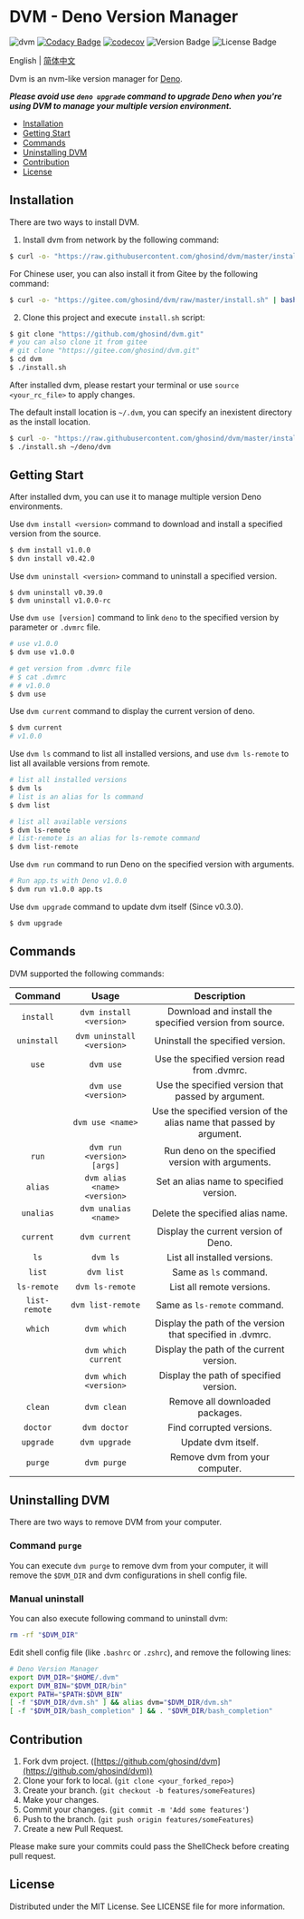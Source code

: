 # DVM - Deno Version Manager

![dvm](https://github.com/ghosind/dvm/workflows/dvm/badge.svg)
[![Codacy Badge](https://app.codacy.com/project/badge/Grade/e11bedd87a194dd6a67140ec447ab51f)](https://www.codacy.com/manual/ghosind/dvm?utm_source=github.com&amp;utm_medium=referral&amp;utm_content=ghosind/dvm&amp;utm_campaign=Badge_Grade)
[![codecov](https://codecov.io/gh/ghosind/dvm/branch/master/graph/badge.svg)](https://codecov.io/gh/ghosind/dvm)
![Version Badge](https://img.shields.io/github/v/release/ghosind/dvm)
![License Badge](https://img.shields.io/github/license/ghosind/dvm)

English | [简体中文](./README-CN.md)

Dvm is an nvm-like version manager for [Deno](https://deno.land/).

***Please avoid use `deno upgrade` command to upgrade Deno when you're using DVM to manage your multiple version environment.***

- [Installation](#installation)
- [Getting Start](#getting-start)
- [Commands](#commands)
- [Uninstalling DVM](#uninstalling-dvm)
- [Contribution](#contribution)
- [License](#license)

## Installation

There are two ways to install DVM.

1. Install dvm from network by the following command:

```sh
$ curl -o- "https://raw.githubusercontent.com/ghosind/dvm/master/install.sh" | bash
```

For Chinese user, you can also install it from Gitee by the following command:

```sh
$ curl -o- "https://gitee.com/ghosind/dvm/raw/master/install.sh" | bash -s -r gitee
```

2. Clone this project and execute `install.sh` script:

```sh
$ git clone "https://github.com/ghosind/dvm.git"
# you can also clone it from gitee
# git clone "https://gitee.com/ghosind/dvm.git"
$ cd dvm
$ ./install.sh
```

After installed dvm, please restart your terminal or use `source <your_rc_file>` to apply changes.

The default install location is `~/.dvm`, you can specify an inexistent directory as the install location.

```sh
$ curl -o- "https://raw.githubusercontent.com/ghosind/dvm/master/install.sh" | bash -s -d ~/deno/dvm
$ ./install.sh ~/deno/dvm
```

## Getting Start

After installed dvm, you can use it to manage multiple version Deno environments.

Use `dvm install <version>` command to download and install a specified version from the source.

```sh
$ dvm install v1.0.0
$ dvn install v0.42.0
```

Use `dvm uninstall <version>` command to uninstall a specified version.

```
$ dvm uninstall v0.39.0
$ dvm uninstall v1.0.0-rc
```

Use `dvm use [version]` command to link `deno` to the specified version by parameter or `.dvmrc` file.

```sh
# use v1.0.0
$ dvm use v1.0.0

# get version from .dvmrc file
# $ cat .dvmrc
# # v1.0.0
$ dvm use
```

Use `dvm current` command to display the current version of deno.

```sh
$ dvm current
# v1.0.0
```

Use `dvm ls` command to list all installed versions, and use `dvm ls-remote` to list all available versions from remote.

```sh
# list all installed versions
$ dvm ls
# list is an alias for ls command
$ dvm list

# list all available versions
$ dvm ls-remote
# list-remote is an alias for ls-remote command
$ dvm list-remote
```

Use `dvm run` command to run Deno on the specified version with arguments.

```sh
# Run app.ts with Deno v1.0.0
$ dvm run v1.0.0 app.ts
```

Use `dvm upgrade` command to update dvm itself (Since v0.3.0).

```sh
$ dvm upgrade
```

## Commands

DVM supported the following commands:

| Command | Usage | Description |
|:-------:|:-----:|:-----------:|
| `install` | `dvm install <version>` | Download and install the specified version from source.|
| `uninstall` | `dvm uninstall <version>` | Uninstall the specified version. |
| `use` | `dvm use` | Use the specified version read from .dvmrc. |
| | `dvm use <version>` | Use the specified version that passed by argument. |
| | `dvm use <name>` | Use the specified version of the alias name that passed by argument. |
| `run` | `dvm run <version> [args]` | Run deno on the specified version with arguments. |
| `alias` | `dvm alias <name> <version>` | Set an alias name to specified version. |
| `unalias` | `dvm unalias <name>` | Delete the specified alias name. |
| `current` | `dvm current` | Display the current version of Deno. |
| `ls` | `dvm ls` | List all installed versions. |
| `list` | `dvm list` | Same as `ls` command. |
| `ls-remote` | `dvm ls-remote` | List all remote versions. |
| `list-remote` | `dvm list-remote` | Same as `ls-remote` command. |
| `which` | `dvm which` | Display the path of the version that specified in .dvmrc. |
| | `dvm which current` | Display the path of the current version. |
| | `dvm which <version>` | Display the path of specified version. |
| `clean` | `dvm clean` | Remove all downloaded packages. |
| `doctor` | `dvm doctor` | Find corrupted versions. |
| `upgrade` | `dvm upgrade` | Update dvm itself. |
| `purge` | `dvm purge` | Remove dvm from your computer. |

## Uninstalling DVM

There are two ways to remove DVM from your computer.

### Command `purge`

You can execute `dvm purge` to remove dvm from your computer, it will remove the `$DVM_DIR` and dvm configurations in shell config file.

### Manual uninstall

You can also execute following command to uninstall dvm:

```sh
rm -rf "$DVM_DIR"
```

Edit shell config file (like `.bashrc` or `.zshrc`), and remove the following lines:

```sh
# Deno Version Manager
export DVM_DIR="$HOME/.dvm"
export DVM_BIN="$DVM_DIR/bin"
export PATH="$PATH:$DVM_BIN"
[ -f "$DVM_DIR/dvm.sh" ] && alias dvm="$DVM_DIR/dvm.sh"
[ -f "$DVM_DIR/bash_completion" ] && . "$DVM_DIR/bash_completion"
```

## Contribution

1. Fork dvm project. ([https://github.com/ghosind/dvm](https://github.com/ghosind/dvm))
2. Clone your fork to local. (`git clone <your_forked_repo>`)
3. Create your branch. (`git checkout -b features/someFeatures`)
4. Make your changes.
5. Commit your changes. (`git commit -m 'Add some features'`)
6. Push to the branch. (`git push origin features/someFeatures`)
7. Create a new Pull Request.

Please make sure your commits could pass the ShellCheck before creating pull request.

## License

Distributed under the MIT License. See LICENSE file for more information.
